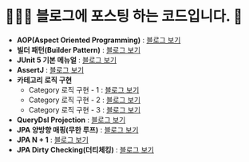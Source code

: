 # 🧑🏻‍💻 __블로그에 포스팅 하는 코드입니다.__  🐥
* __AOP(Aspect Oriented Programming)__ : [블로그 보기](https://jarvics.tistory.com/49?category=937434)   
* __빌더 패턴(Builder Pattern)__ : [블로그 보기](https://jarvics.tistory.com/49?category=937434)
* __JUnit 5 기본 메뉴얼__ : [블로그 보기](https://jarvics.tistory.com/81)
* __AssertJ__ : [블로그 보기](https://jarvics.tistory.com/82)
* __카테고리 로직 구현__
  * Category 로직 구현 - 1 : [블로그 보기](https://jarvics.tistory.com/83)
  * Category 로직 구현 - 2 : [블로그 보기](https://jarvics.tistory.com/84)
  * Category 로직 구현 - 3 : [블로그 보기](https://jarvics.tistory.com/85)
* __QueryDsl Projection__ : [블로그 보기](https://jarvics.tistory.com/86)
* __JPA 양방향 매핑(무한 루프)__ : [블로그 보기](https://jarvics.tistory.com/87)
* __JPA N + 1__ : [블로그 보기](https://jarvics.tistory.com/88)
* __JPA Dirty Checking(더티체킹)__ : [블로그 보기](https://jarvics.tistory.com/89)
